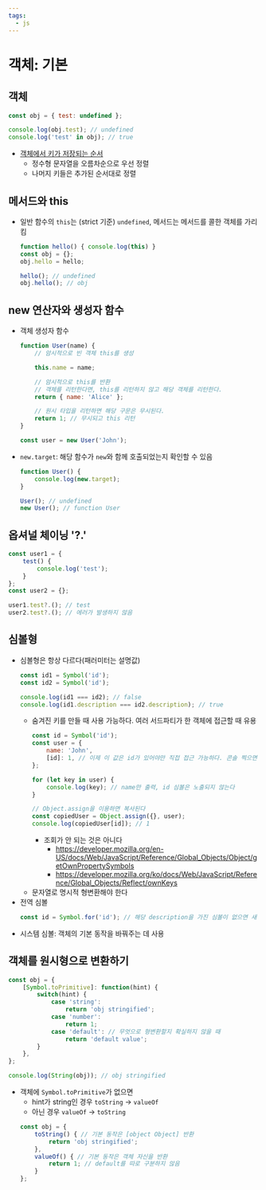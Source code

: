 ```yaml
---
tags:
  - js
---
```


# 객체: 기본

## 객체

```js
const obj = { test: undefined };

console.log(obj.test); // undefined
console.log('test' in obj); // true
```

- [객체에서 키가 저장되는 순서](https://ko.javascript.info/object#ref-525)
	- 정수형 문자열을 오름차순으로 우선 정렬
	- 나머지 키들은 추가된 순서대로 정렬

## 메서드와 this

- 일반 함수의 `this`는 (strict 기준) `undefined`, 메서드는 메서드를 콜한 객체를 가리킴
	```js
	function hello() { console.log(this) }
	const obj = {};
	obj.hello = hello;

	hello(); // undefined
	obj.hello(); // obj
	```

## new 연산자와 생성자 함수

- 객체 생성자 함수
	```js
	function User(name) {
		// 암시적으로 빈 객체 this를 생성

		this.name = name;

		// 암시적으로 this를 반환
		// 객체를 리턴한다면, this를 리턴하지 않고 해당 객체를 리턴한다.
		return { name: 'Alice' };

		// 원시 타입을 리턴하면 해당 구문은 무시된다.
		return 1; // 무시되고 this 리턴
	}

	const user = new User('John');
	```
- `new.target`: 해당 함수가 `new`와 함께 호출되었는지 확인할 수 있음
	```js
	function User() {
		console.log(new.target);
	}

	User(); // undefined
	new User(); // function User
	```

## 옵셔널 체이닝 '?.'

```js
const user1 = {
	test() {
		console.log('test');
	}
};
const user2 = {};

user1.test?.(); // test
user2.test?.(); // 에러가 발생하지 않음
```

## 심볼형

- 심볼형은 항상 다르다(패러미터는 설명값)
	```js
	const id1 = Symbol('id');
	const id2 = Symbol('id');

	console.log(id1 === id2); // false
	console.log(id1.description === id2.description); // true
	```
	- 숨겨진 키를 만들 때 사용 가능하다. 여러 서드파티가 한 객체에 접근할 때 유용
		```js
		const id = Symbol('id');
		const user = {
			name: 'John',
			[id]: 1, // 이제 이 값은 id가 있어야만 직접 접근 가능하다. 콘솔 찍으면 보이니 민감한 정보는 담으면 안 된다
		};

		for (let key in user) {
			console.log(key); // name만 출력, id 심볼은 노출되지 않는다
		}

		// Object.assign을 이용하면 복사된다
		const copiedUser = Object.assign({}, user);
		console.log(copiedUser[id]); // 1
		```
		- 조회가 안 되는 것은 아니다
			- <https://developer.mozilla.org/en-US/docs/Web/JavaScript/Reference/Global_Objects/Object/getOwnPropertySymbols>
			- <https://developer.mozilla.org/ko/docs/Web/JavaScript/Reference/Global_Objects/Reflect/ownKeys>
	- 문자열로 명시적 형변환해야 한다
- 전역 심볼
	```js
	const id = Symbol.for('id'); // 해당 description을 가진 심볼이 없으면 새 전역 심볼을 생성
	```
- 시스템 심볼: 객체의 기본 동작을 바꿔주는 데 사용

## 객체를 원시형으로 변환하기

```js
const obj = {
	[Symbol.toPrimitive]: function(hint) {
		switch(hint) {
			case 'string':
				return 'obj stringified';
			case 'number':
				return 1;
			case 'default': // 무엇으로 형변환할지 확실하지 않을 때
				return 'default value';
		}
	},
};

console.log(String(obj)); // obj stringified
```

- 객체에 `Symbol.toPrimitive`가 없으면
	- hint가 string인 경우 `toString` -> `valueOf`
	- 아닌 경우 `valueOf` -> `toString`
	```js
	const obj = {
		toString() { // 기본 동작은 [object Object] 반환
			return 'obj stringified';
		},
		valueOf() { // 기본 동작은 객체 자신을 반환
			return 1; // default를 따로 구분하지 않음
		}
	};
	```
